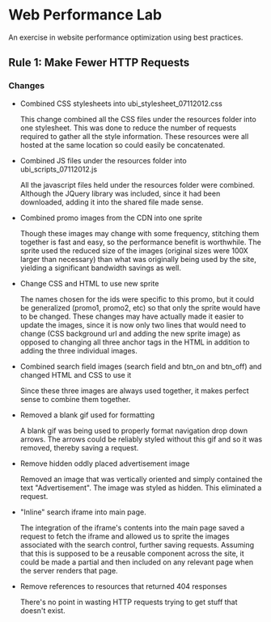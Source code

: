 # Web Performance Lab
An exercise in website performance optimization using best practices.

## Rule 1: Make Fewer HTTP Requests

### Changes
* Combined CSS stylesheets into ubi_stylesheet_07112012.css

	This change combined all the CSS files under the resources folder into one stylesheet. This was done to reduce the number of requests required to gather all the style information. These resources were all hosted at the same location so could easily be concatenated.

* Combined JS files under the resources folder into ubi_scripts_07112012.js

	All the javascript files held under the resources folder were combined. Although the JQuery library was included, since it had been downloaded, adding it into the shared file made sense.

* Combined promo images from the CDN into one sprite
	
	Though these images may change with some frequency, stitching them together is fast and easy, so the performance benefit is worthwhile. The sprite used the reduced size of the images (original sizes were 100X larger than necessary) than what was originally being used by the site, yielding a significant bandwidth savings as well.

* Change CSS and HTML to use new sprite
  
	The names chosen for the ids were specific to this promo, but it could be generalized (promo1, promo2, etc) so that only the sprite
	would have to be changed. These changes may have actually made it easier to update the images, since it is now only two lines that would need to change (CSS background url and adding the new sprite image) as opposed to changing all three anchor tags in the HTML in addition to adding the three individual images.

* Combined search field images (search field and btn_on and btn_off)
and changed HTML and CSS to use it

  	Since these three images are always used together, it makes
	perfect sense to combine them together.

* Removed a blank gif used for formatting
	
	A blank gif was being used to properly format navigation drop down arrows.  The arrows could be reliably styled without this gif and so it was removed, thereby saving a request.
	
* Remove hidden oddly placed advertisement image

	Removed an image that was vertically oriented and simply contained the text "Advertisement". The image was styled as hidden.  This eliminated a request.

* "Inline" search iframe into main page.

	The integration of the iframe's contents into the main page saved a request to fetch the iframe and allowed us to sprite the images associated with the search control, further saving requests.  Assuming that this is supposed to be a reusable component across the site, it could be made a partial and then included on any relevant page when the server renders that page.

* Remove references to resources that returned 404 responses

	There's no point in wasting HTTP requests trying to get stuff that doesn't exist.
	